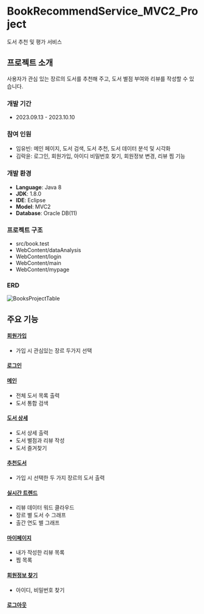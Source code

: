 # BookRecommendService_MVC2_Project
도서 추천 및 평가 서비스


## 프로젝트 소개
사용자가 관심 있는 장르의 도서를 추천해 주고, 도서 별점 부여와 리뷰를 작성할 수 있습니다.

### 개발 기간
* 2023.09.13 - 2023.10.10

### 참여 인원
  - 임유빈: 메인 페이지, 도서 검색, 도서 추천, 도서 데이터 분석 및 시각화
  - 김락윤: 로그인, 회원가입, 아이디 비밀번호 찾기, 회원정보 변경, 리뷰 찜 기능

### 개발 환경
  - **Language**: Java 8
  - **JDK**: 1.8.0
  - **IDE**: Eclipse
  - **Model**: MVC2
  - **Database**: Oracle DB(11)

### 프로젝트 구조
  - src/book.test
  - WebContent/dataAnalysis
  - WebContent/login
  - WebContent/main
  - WebContent/mypage

### ERD
![BooksProjectTable](https://github.com/yubin-im/BookRecommendService_MVC2_Project/assets/140530127/e1809ea8-0f9f-495a-a7e4-0daf9e1ae588)

## 주요 기능
#### [회원가입](https://rakyun.notion.site/22ebd6cb2fb643469f76b738f6f3a0e2)
  - 가입 시 관심있는 장르 두가지 선택

#### [로그인](https://rakyun.notion.site/3ae0f86cb426490d8ba9f5baee728ebb)

#### [메인](https://rakyun.notion.site/7b4125add8764de9a10a6191356eb901)
  - 전체 도서 목록 출력
  - 도서 통합 검색

#### [도서 상세](https://rakyun.notion.site/5dd04cb170f24458a16660ea4afe14a1)
  - 도서 상세 출력
  - 도서 별점과 리뷰 작성
  - 도서 즐겨찾기

#### [추천도서](https://rakyun.notion.site/2c41dfb6d28a4d03b0a02ae997c637d6)
  - 가입 시 선택한 두 가지 장르의 도서 출력

#### [실시간 트렌드](https://rakyun.notion.site/8114f2a5b6a94d749735f39c83aa8833)
  - 리뷰 데이터 워드 클라우드
  - 장르 별 도서 수 그래프
  - 출간 연도 별 그래프

#### [마이페이지](https://rakyun.notion.site/3bdfb6e99e304167a292adc4a9d6f1d3)
  - 내가 작성한 리뷰 목록
  - 찜 목록

#### [회원정보 찾기](https://rakyun.notion.site/cfe9fea4542e4d80a02fb3dae5a0d4cf)
  - 아이디, 비밀번호 찾기 

#### [로그아웃](https://rakyun.notion.site/e9bbee0f9e864f4fb6dde7dfa305172d)
